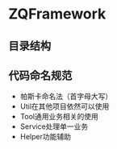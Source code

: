 # ZQFramework



## 目录结构

## 代码命名规范
- 帕斯卡命名法（首字母大写）
- Util在其他项目依然可以使用
- Tool通用业务相关的使用
- Service处理单一业务
- Helper功能辅助